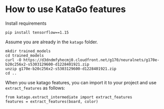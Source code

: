 # How to use KataGo features

Install requirements
```
pip install tensorflow==1.15
```

Assume you are already in the `katago` folder.

```
mkdir trained_models
cd trained_models
curl -O https://d3dndmfyhecmj0.cloudfront.net/g170/neuralnets/g170e-b20c256x2-s5303129600-d1228401921.zip
unzip g170e-b20c256x2-s5303129600-d1228401921.zip
cd ..
```

When you use katago features, you can import it to your project and use `extract_features` as follows:

````
from katago.extract_intermediate import extract_features
features = extract_features(board, color)
````